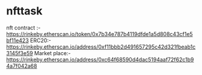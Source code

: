# nfttask
nft contract :-https://rinkeby.etherscan.io/token/0x7b34e787b4119dfde1a5d808c43cf1e5bf11e423
ERC20:- https://rinkeby.etherscan.io/address/0xf11bbb2d491657295c42d321fbeab1c3145f3e59
Market place:- https://rinkeby.etherscan.io/address/0xc64f68590d4dac5194aaf72f62c1b94a7f042a68
